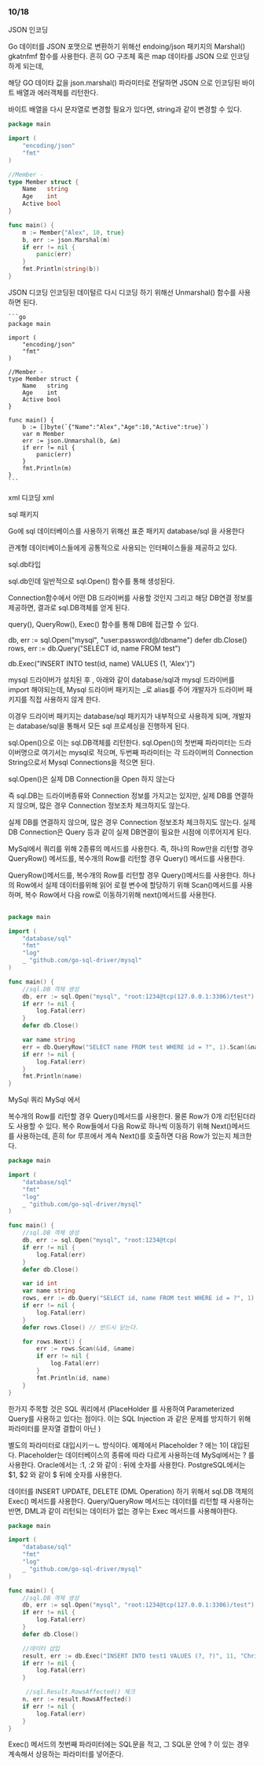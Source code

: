 ### 10/18

JSON 인코딩

Go 데이터를 JSON 포맷으로 변환하기 위해선 endoing/json 패키지의 Marshal()   gkatnfmf
함수를 사용한다. 흔히 GO 구조체 혹은 map 데이타를 JSON 으로 인코딩하게 되는데,

해당 GO 데이타 값을 json.marshal() 파라미터로 전달하면 JSON 으로 인코딩된 바이트 배열과
에러객체를 리턴한다.

바이트 배열을 다시 문자열로 변경할 필요가 있다면, string과 같이 변경할 수 있다.

```go
package main

import (
    "encoding/json"
    "fmt"
)

//Member -
type Member struct {
    Name   string
    Age    int
    Active bool
}

func main() {
    m := Member{"Alex", 10, true}
    b, err := json.Marshal(m)
    if err != nil {
        panic(err)
    }
    fmt.Println(string(b))
}
```

JSON 디코딩
인코딩된 데이털르 다시 디코딩 하기 위해선 Unmarshal() 함수를 사용하면 된다.

    ```go
    package main

    import (
        "encoding/json"
        "fmt"
    )

    //Member -
    type Member struct {
        Name   string
        Age    int
        Active bool
    }

    func main() {
        b := []byte(`{"Name":"Alex","Age":10,"Active":true}`)
        var m Member
        err := json.Unmarshal(b, &m)
        if err != nil {
            panic(err)
        }
        fmt.Println(m)
    }
    ```

xml 디코딩
xml

sql 패키지

Go에 sql 데이터베이스를 사용하기 위해선 표준 패키지 database/sql 을 사용한다

관계형 데이터베이스들에게 공통적으로 사용되는 인터페이스들을 제공하고 있다.

sql.db타입

sql.db인데 일반적으로 sql.Open() 함수를 통해 생성된다.

Connection함수에서 어떤 DB 드라이버를 사용할 것인지 그리고
해당 DB연결 정보를 제공하면, 결과로 sql.DB객체를 얻게 된다.

query(), QueryRow(), Exec() 함수를 통해 DB에 접근할 수 있다.

db, err := sql.Open("mysql", "user:password@/dbname")
defer db.Close()
rows, err := db.Query("SELECT id, name FROM test")

db.Exec("INSERT INTO test(id, name) VALUES (1, 'Alex')")

mysql 드라이버가 설치된 후 , 아래와 같이 database/sql과 mysql 드라이버를
import 해야되는데, Mysql 드라이버 패키지는 _로 alias를 주어 개발자가 드라이버
패키지를 직접 사용하지 않게 한다.

이경우 드라이버 패키지는 database/sql 패키지가 내부적으로 사용하게 되며, 개발자는
database/sql을 통해서 모든 sql 프로세싱을 진행하게 된다.

sql.Open()으로 이는 sql.DB객체를 리턴한다.
sql.Open()의 첫번째 파라미터는 드라이버명으로 여기서는 mysql로 적으며, 두번째 파라미터는 각 드라이버의
Connection String으로서 Mysql Connections을 적으면 된다.

sql.Open()은 실제 DB Connection을 Open 하지 않는다

즉 sql.DB는 드라이버종류와 Connection 정보를 가지고는 있지만, 실제 DB를 연결하지 않으며,
많은 경우 Connection 정보조차 체크하지도 않는다.

실제 DB를 연결하지 않으며, 많은 경우 Connection 정보조차 체크하지도 않는다. 실제
DB Connection은 Query 등과 같이 실제 DB연결이 필요한 시점에 이루어지게 된다.

MySql에서 쿼리를 위해 2종류의 메서드를 사용한다. 즉, 하나의 Row만을 리턴할 경우
QueryRow() 메서드를, 복수개의 Row를 리턴할 경우 Query() 메서드를 사용한다.

QueryRow()메서드를, 복수개의 Row를 리턴할 경우 Query()메서드를 사용한다. 
하나의 Row에서 실제 데이터를위해 읽어 로컬 변수에 할당하기 위해 Scan()메서드를 사용하며, 
복수 Row에서 다음 row로 이동하기위해 next()메서드를 사용한다. 

```go
 
package main

import (
    "database/sql"
    "fmt"
    "log"
    _ "github.com/go-sql-driver/mysql"
)

func main() {
    //sql.DB 객체 생성
    db, err := sql.Open("mysql", "root:1234@tcp(127.0.0.1:3306)/test")
    if err != nil {
        log.Fatal(err)
    }
    defer db.Close()

    var name string
    err = db.QueryRow("SELECT name FROM test WHERE id = ?", 1).Scan(&name)
    if err != nil {
        log.Fatal(err)
    }
    fmt.Println(name)
}
```

MySql 쿼리 
MySql 에서 

복수개의 Row를 리턴할 경우 Query()메서드를 사용한다. 물론 Row가 0개 리턴된더라도 
사용할 수 있다. 복수 Row들에서 다음 Row로 하나씩 이동하기 위해 Next()메서드를 사용하는데, 
흔히 for 루프에서 계속 Next()를 호출하면 다음 Row가 있는지 체크한다. 

```go
package main

import (
    "database/sql"
    "fmt"
    "log"
    _ "github.com/go-sql-driver/mysql"
)

func main() {
    //sql.DB 객체 생성
    db, err := sql.Open("mysql", "root:1234@tcp(
    if err != nil {
        log.Fatal(err)
    }
    defer db.Close()

    var id int
    var name string
    rows, err := db.Query("SELECT id, name FROM test WHERE id = ?", 1)
    if err != nil {
        log.Fatal(err)
    }
    defer rows.Close() // 반드시 닫는다.

    for rows.Next() {
        err := rows.Scan(&id, &name)
        if err != nil {
            log.Fatal(err)
        }
        fmt.Println(id, name)
    }
}
```

한가지 주목할 것은 SQL 쿼리에서 (PlaceHolder 를 사용하여 Parameterized Query를 사용하고 
있다는 점이다. 이는 SQL Injection 과 같은 문제를 방지하기 위해 파라미터를 문자열 결합이 아닌
)

별도의 파라미터로 대입시키ㅡㄴ 방식이다. 
예제에서 
Placeholder ? 에는 1이 대입된다. 
Placeholder는 데이터베이스의 종류에 따라 다르게 사용하는데 MySql에서는 ? 를 사용한다.
Oracle에서는 :1, :2 와 같이 : 뒤에 숫자를 사용한다.
PostgreSQL에서는 $1, $2 와 같이 $ 뒤에 숫자를 사용한다.

데이터를 INSERT UPDATE, DELETE (DML Operation) 하기 위해서 sql.DB 객체의 Exec() 메서드를 사용한다.
Query/QueryRow 메서드는 데이터를 리턴할 때 사용하는 반면, DML과 같이 리턴되는 데이터가 
없는 경우는 Exec 메서드를 사용해야한다. 

```go
package main

import (
    "database/sql"
    "fmt"
    "log"
    _ "github.com/go-sql-driver/mysql"
)

func main() {
    //sql.DB 객체 생성
    db, err := sql.Open("mysql", "root:1234@tcp(127.0.0.1:3306)/test")
    if err != nil {
        log.Fatal(err)
    }
    defer db.Close()

    //데이터 삽입
    result, err := db.Exec("INSERT INTO test1 VALUES (?, ?)", 11, "Chris")
    if err != nil {
        log.Fatal(err)
    }

     //sql.Result.RowsAffected() 체크
    n, err := result.RowsAffected()
    if err != nil {
        log.Fatal(err)
    }
}
```

Exec() 메서드의 첫번째 파라미터에는 SQL문을 적고, 그 SQL문 안에 ? 이 있는 경우 계속해서 상응하는 파라미터를 
넣어준다. 







































